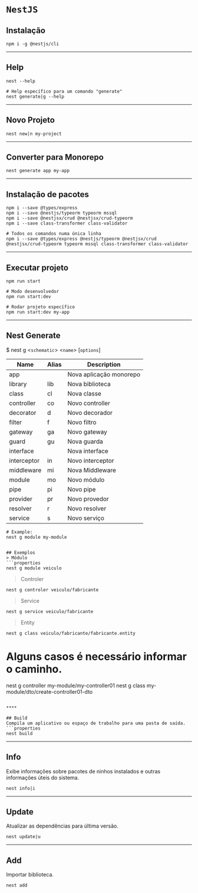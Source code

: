 # `NestJS`

## Instalação
```properties
npm i -g @nestjs/cli
```

****

## Help
```properties
nest --help

# Help específico para um comando "generate"
nest generate|g --help
```

****

## Novo Projeto
```properties
nest new|n my-project
```

****

## Converter para Monorepo
```properties
nest generate app my-app
```

****

## Instalação de pacotes
```properties
npm i --save @types/express
npm i --save @nestjs/typeorm typeorm mssql
npm i --save @nestjsx/crud @nestjsx/crud-typeorm
npm i --save class-transformer class-validator

# Todos os comandos numa única linha
npm i --save @types/express @nestjs/typeorm @nestjsx/crud @nestjsx/crud-typeorm typeorm mssql class-transformer class-validator
```

****

## Executar projeto
```properties
npm run start

# Modo desenvolvedor
npm run start:dev

# Rodar projeto específico
npm run start:dev my-app
```

****

## Nest Generate
$ nest g <`schematic`> <`name`> [`options`]

Name | Alias| Description
--|--|--
app | | Nova aplicação monorepo
library | lib | Nova biblioteca
class | cl | Nova classe
controller | co | Novo controller
decorator | d| Novo decorador
filter | f | Novo filtro
gateway | ga | Novo gateway
guard | gu | Nova guarda
interface | | Nova interface
interceptor | in | Novo interceptor
middleware | mi | Nova Middleware
module | mo | Novo módulo
pipe | pi | Novo pipe
provider | pr | Novo provedor
resolver | r | Novo resolver
service | s | Novo serviço

```properties
# Example:
nest g module my-module


## Exemplos
> Módulo
```properties
nest g module veiculo
```
> Controler
```properties
nest g controler veiculo/fabricante
```
> Service
```properties
nest g service veiculo/fabricante
```
> Entity
```properties
nest g class veiculo/fabricante/fabricante.entity
```


# Alguns casos é necessário informar o caminho.
nest g controller my-module/my-controller01
nest g class my-module/dto/create-controller01-dto
```

****

## Build
Compila um aplicativo ou espaço de trabalho para uma pasta de saída.
```properties
nest build
```

****

## Info
Exibe informações sobre pacotes de ninhos instalados e outras informações úteis do sistema.
```properties
nest info|i
```

****

## Update
Atualizar as dependências para última versão.
```properties
nest update|u
```

****

## Add
Importar biblioteca.
```properties
nest add
```











<!--
1. Um
1. Dois
-->
